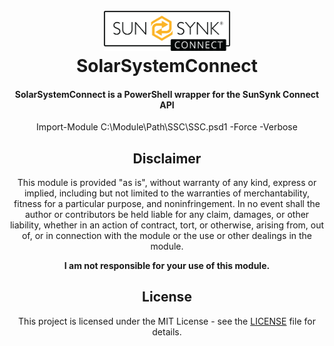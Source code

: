 <h1 align="center">
  <br>
  <img src=".\ssc_logo.webp" alt="logo" width = 40% ></a>
  <br>
  SolarSystemConnect
  <br>
</h1>
<h4 align="center">
SolarSystemConnect is a PowerShell wrapper for the SunSynk Connect API
</h4>
<div align="center">
Import-Module C:\Module\Path\SSC\SSC.psd1 -Force -Verbose

## Disclaimer

This module is provided "as is", without warranty of any kind, express or implied, including but not limited to the warranties of merchantability, fitness for a particular purpose, and noninfringement. In no event shall the author or contributors be held liable for any claim, damages, or other liability, whether in an action of contract, tort, or otherwise, arising from, out of, or in connection with the module or the use or other dealings in the module.

**I am not responsible for your use of this module.**

## License

This project is licensed under the MIT License - see the [LICENSE](LICENSE) file for details.
</div>
